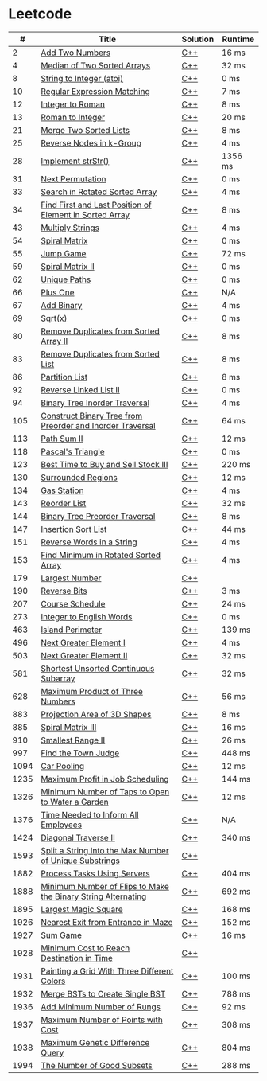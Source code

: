 # Leetcode

| # | Title | Solution | Runtime |
|---| ----- | -------- | ------- |
|2|[ Add Two Numbers](https://leetcode.com/problems/add-two-numbers/)|[C++](./solutions/2.%20Add%20Two%20Numbers.cpp)|16 ms|
|4|[ Median of Two Sorted Arrays](https://leetcode.com/problems/median-of-two-sorted-arrays/)|[C++](./solutions/4.%20Median%20of%20Two%20Sorted%20Arrays.cpp)|32 ms|
|8|[ String to Integer (atoi)](https://leetcode.com/problems/string-to-integer-atoi/)|[C++](./solutions/8.%20String%20to%20Integer%20(atoi).cpp)|0 ms|
|10|[ Regular Expression Matching](https://leetcode.com/problems/regular-expression-matching/)|[C++](./solutions/10.%20Regular%20Expression%20Matching.cpp)|7 ms|
|12|[ Integer to Roman](https://leetcode.com/problems/integer-to-roman/)|[C++](./solutions/12.%20Integer%20to%20Roman.cpp)|8 ms|
|13|[ Roman to Integer](https://leetcode.com/problems/roman-to-integer/)|[C++](./solutions/13.%20Roman%20to%20Integer.cpp)|20 ms|
|21|[ Merge Two Sorted Lists](https://leetcode.com/problems/merge-two-sorted-lists/)|[C++](./solutions/21.%20Merge%20Two%20Sorted%20Lists.cpp)|8 ms|
|25|[ Reverse Nodes in k-Group](https://leetcode.com/problems/reverse-nodes-in-k-group/)|[C++](./solutions/25.%20Reverse%20Nodes%20in%20k-Group.cpp)|4 ms|
|28|[ Implement strStr()](https://leetcode.com/problems/implement-strstr/)|[C++](./solutions/28.%20Implement%20strStr().cpp)|1356 ms|
|31|[ Next Permutation](https://leetcode.com/problems/next-permutation/)|[C++](./solutions/31.%20Next%20Permutation.cpp)|0 ms|
|33|[ Search in Rotated Sorted Array](https://leetcode.com/problems/search-in-rotated-sorted-array/)|[C++](./solutions/33.%20Search%20in%20Rotated%20Sorted%20Array.cpp)|4 ms|
|34|[ Find First and Last Position of Element in Sorted Array](https://leetcode.com/problems/find-first-and-last-position-of-element-in-sorted-array/)|[C++](./solutions/34.%20Find%20First%20and%20Last%20Position%20of%20Element%20in%20Sorted%20Array.cpp)|8 ms|
|43|[ Multiply Strings](https://leetcode.com/problems/multiply-strings/)|[C++](./solutions/43.%20Multiply%20Strings.cpp)|4 ms|
|54|[ Spiral Matrix](https://leetcode.com/problems/spiral-matrix/)|[C++](./solutions/54.%20Spiral%20Matrix.cpp)|0 ms|
|55|[ Jump Game](https://leetcode.com/problems/jump-game/)|[C++](./solutions/55.%20Jump%20Game.cpp)|72 ms|
|59|[ Spiral Matrix II](https://leetcode.com/problems/spiral-matrix-ii/)|[C++](./solutions/59.%20Spiral%20Matrix%20II.cpp)|0 ms|
|62|[ Unique Paths](https://leetcode.com/problems/unique-paths/)|[C++](./solutions/62.%20Unique%20Paths.cpp)|0 ms|
|66|[ Plus One](https://leetcode.com/problems/plus-one/)|[C++](./solutions/66.%20Plus%20One.cpp)|N/A|
|67|[ Add Binary](https://leetcode.com/problems/add-binary/)|[C++](./solutions/67.%20Add%20Binary.cpp)|4 ms|
|69|[ Sqrt(x)](https://leetcode.com/problems/sqrtx/)|[C++](./solutions/69.%20Sqrt(x).cpp)|0 ms|
|80|[ Remove Duplicates from Sorted Array II](https://leetcode.com/problems/remove-duplicates-from-sorted-array-ii/)|[C++](./solutions/80.%20Remove%20Duplicates%20from%20Sorted%20Array%20II.cpp)|8 ms|
|83|[ Remove Duplicates from Sorted List](https://leetcode.com/problems/remove-duplicates-from-sorted-list/)|[C++](./solutions/83.%20Remove%20Duplicates%20from%20Sorted%20List.cpp)|8 ms|
|86|[ Partition List](https://leetcode.com/problems/partition-list/)|[C++](./solutions/86.%20Partition%20List.cpp)|8 ms|
|92|[ Reverse Linked List II](https://leetcode.com/problems/reverse-linked-list-ii/)|[C++](./solutions/92.%20Reverse%20Linked%20List%20II.cpp)|0 ms|
|94|[ Binary Tree Inorder Traversal](https://leetcode.com/problems/binary-tree-inorder-traversal/)|[C++](./solutions/94.%20Binary%20Tree%20Inorder%20Traversal.cpp)|4 ms|
|105|[ Construct Binary Tree from Preorder and Inorder Traversal](https://leetcode.com/problems/construct-binary-tree-from-preorder-and-inorder-traversal/)|[C++](./solutions/105.%20Construct%20Binary%20Tree%20from%20Preorder%20and%20Inorder%20Traversal.cpp)|64 ms|
|113|[ Path Sum II](https://leetcode.com/problems/path-sum-ii/)|[C++](./solutions/113.%20Path%20Sum%20II.cpp)|12 ms|
|118|[ Pascal's Triangle](https://leetcode.com/problems/pascals-triangle/)|[C++](./solutions/118.%20Pascal's%20Triangle.cpp)|0 ms|
|123|[ Best Time to Buy and Sell Stock III](https://leetcode.com/problems/best-time-to-buy-and-sell-stock-iii/)|[C++](./solutions/123.%20Best%20Time%20to%20Buy%20and%20Sell%20Stock%20III.cpp)|220 ms|
|130|[ Surrounded Regions](https://leetcode.com/problems/surrounded-regions/)|[C++](./solutions/130.%20Surrounded%20Regions.cpp)|12 ms|
|134|[ Gas Station](https://leetcode.com/problems/gas-station/)|[C++](./solutions/134.%20Gas%20Station.cpp)|4 ms|
|143|[ Reorder List](https://leetcode.com/problems/reorder-list/)|[C++](./solutions/143.%20Reorder%20List.cpp)|32 ms|
|144|[ Binary Tree Preorder Traversal](https://leetcode.com/problems/binary-tree-preorder-traversal/)|[C++](./solutions/144.%20Binary%20Tree%20Preorder%20Traversal.cpp)|8 ms|
|147|[ Insertion Sort List](https://leetcode.com/problems/insertion-sort-list/)|[C++](./solutions/147.%20Insertion%20Sort%20List.cpp)|44 ms|
|151|[ Reverse Words in a String](https://leetcode.com/problems/reverse-words-in-a-string/)|[C++](./solutions/151.%20Reverse%20Words%20in%20a%20String.cpp)|4 ms|
|153|[ Find Minimum in Rotated Sorted Array](https://leetcode.com/problems/find-minimum-in-rotated-sorted-array/)|[C++](./solutions/153.%20Find%20Minimum%20in%20Rotated%20Sorted%20Array.cpp)|4 ms|
|179|[ Largest Number](https://leetcode.com/problems/largest-number/)|[C++](./solutions/179.%20Largest%20Number.cpp)||
|190|[ Reverse Bits](https://leetcode.com/problems/reverse-bits/)|[C++](./solutions/190.%20Reverse%20Bits.cpp)|3 ms|
|207|[ Course Schedule](https://leetcode.com/problems/course-schedule/)|[C++](./solutions/207.%20Course%20Schedule.cpp)|24 ms|
|273|[ Integer to English Words](https://leetcode.com/problems/integer-to-english-words/)|[C++](./solutions/273.%20Integer%20to%20English%20Words.cpp)|0 ms|
|463|[ Island Perimeter](https://leetcode.com/problems/island-perimeter/)|[C++](./solutions/463.%20Island%20Perimeter.cpp)|139 ms|
|496|[ Next Greater Element I](https://leetcode.com/problems/next-greater-element-i/)|[C++](./solutions/496.%20Next%20Greater%20Element%20I.cpp)|4 ms|
|503|[ Next Greater Element II](https://leetcode.com/problems/next-greater-element-ii/)|[C++](./solutions/503.%20Next%20Greater%20Element%20II.cpp)|32 ms|
|581|[ Shortest Unsorted Continuous Subarray](https://leetcode.com/problems/shortest-unsorted-continuous-subarray/)|[C++](./solutions/581.%20Shortest%20Unsorted%20Continuous%20Subarray.cpp)|32 ms|
|628|[ Maximum Product of Three Numbers](https://leetcode.com/problems/maximum-product-of-three-numbers/)|[C++](./solutions/628.%20Maximum%20Product%20of%20Three%20Numbers.cpp)|56 ms|
|883|[ Projection Area of 3D Shapes](https://leetcode.com/problems/projection-area-of-3d-shapes/)|[C++](./solutions/883.%20Projection%20Area%20of%203D%20Shapes.cpp)|8 ms|
|885|[ Spiral Matrix III](https://leetcode.com/problems/spiral-matrix-iii/)|[C++](./solutions/885.%20Spiral%20Matrix%20III.cpp)|16 ms|
|910|[ Smallest Range II](https://leetcode.com/problems/smallest-range-ii/)|[C++](./solutions/910.%20Smallest%20Range%20II.cpp)|26 ms|
|997|[ Find the Town Judge](https://leetcode.com/problems/find-the-town-judge/)|[C++](./solutions/997.%20Find%20the%20Town%20Judge.cpp)|448 ms|
|1094|[ Car Pooling](https://leetcode.com/problems/car-pooling/)|[C++](./solutions/1094.%20Car%20Pooling.cpp)|12 ms|
|1235|[ Maximum Profit in Job Scheduling](https://leetcode.com/problems/maximum-profit-in-job-scheduling/)|[C++](./solutions/1235.%20Maximum%20Profit%20in%20Job%20Scheduling.cpp)|144 ms|
|1326|[ Minimum Number of Taps to Open to Water a Garden](https://leetcode.com/problems/minimum-number-of-taps-to-open-to-water-a-garden/)|[C++](./solutions/1326.%20Minimum%20Number%20of%20Taps%20to%20Open%20to%20Water%20a%20Garden.cpp)|12 ms|
|1376|[ Time Needed to Inform All Employees](https://leetcode.com/problems/time-needed-to-inform-all-employees/)|[C++](./solutions/1376.%20Time%20Needed%20to%20Inform%20All%20Employees.cpp)|N/A|
|1424|[ Diagonal Traverse II](https://leetcode.com/problems/diagonal-traverse-ii/)|[C++](./solutions/1424.%20Diagonal%20Traverse%20II.cpp)|340 ms|
|1593|[ Split a String Into the Max Number of Unique Substrings](https://leetcode.com/problems/split-a-string-into-the-max-number-of-unique-substrings/)|[C++](./solutions/1593.%20Split%20a%20String%20Into%20the%20Max%20Number%20of%20Unique%20Substrings.cpp)||
|1882|[ Process Tasks Using Servers](https://leetcode.com/problems/process-tasks-using-servers/)|[C++](./solutions/1882.%20Process%20Tasks%20Using%20Servers.cpp)|404 ms|
|1888|[ Minimum Number of Flips to Make the Binary String Alternating](https://leetcode.com/problems/minimum-number-of-flips-to-make-the-binary-string-alternating/)|[C++](./solutions/1888.%20Minimum%20Number%20of%20Flips%20to%20Make%20the%20Binary%20String%20Alternating.cpp)|692 ms|
|1895|[ Largest Magic Square](https://leetcode.com/problems/largest-magic-square/)|[C++](./solutions/1895.%20Largest%20Magic%20Square.cpp)|168 ms|
|1926|[ Nearest Exit from Entrance in Maze](https://leetcode.com/problems/nearest-exit-from-entrance-in-maze/)|[C++](./solutions/1926.%20Nearest%20Exit%20from%20Entrance%20in%20Maze.cpp)|152 ms|
|1927|[ Sum Game](https://leetcode.com/problems/sum-game/)|[C++](./solutions/1927.%20Sum%20Game.cpp)|16 ms|
|1928|[ Minimum Cost to Reach Destination in Time](https://leetcode.com/problems/minimum-cost-to-reach-destination-in-time/)|[C++](./solutions/1928.%20Minimum%20Cost%20to%20Reach%20Destination%20in%20Time.cpp)||
|1931|[ Painting a Grid With Three Different Colors](https://leetcode.com/problems/painting-a-grid-with-three-different-colors/)|[C++](./solutions/1931.%20Painting%20a%20Grid%20With%20Three%20Different%20Colors.cpp)|100 ms|
|1932|[ Merge BSTs to Create Single BST](https://leetcode.com/problems/merge-bsts-to-create-single-bst/)|[C++](./solutions/1932.%20Merge%20BSTs%20to%20Create%20Single%20BST.cpp)|788 ms|
|1936|[ Add Minimum Number of Rungs](https://leetcode.com/problems/add-minimum-number-of-rungs/)|[C++](./solutions/1936.%20Add%20Minimum%20Number%20of%20Rungs.cpp)|92 ms|
|1937|[ Maximum Number of Points with Cost](https://leetcode.com/problems/maximum-number-of-points-with-cost/)|[C++](./solutions/1937.%20Maximum%20Number%20of%20Points%20with%20Cost.cpp)|308 ms|
|1938|[ Maximum Genetic Difference Query](https://leetcode.com/problems/maximum-genetic-difference-query/)|[C++](./solutions/1938.%20Maximum%20Genetic%20Difference%20Query.cpp)|804 ms|
|1994|[ The Number of Good Subsets](https://leetcode.com/problems/the-number-of-good-subsets/)|[C++](./solutions/1994.%20The%20Number%20of%20Good%20Subsets.cpp)|288 ms|
